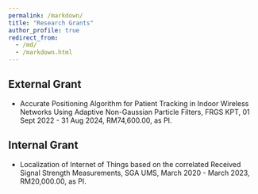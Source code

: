 ```yaml
---
permalink: /markdown/
title: "Research Grants"
author_profile: true
redirect_from: 
  - /md/
  - /markdown.html
---
```


## External Grant

* Accurate Positioning Algorithm for Patient Tracking in Indoor Wireless Networks Using Adaptive Non-Gaussian Particle Filters, FRGS KPT, 01 Sept 2022 - 31 Aug 2024, RM74,600.00, as PI.


## Internal Grant

* Localization of Internet of Things based on the correlated Received Signal Strength Measurements, SGA UMS, March 2020 - March 2023, RM20,000.00, as PI.
